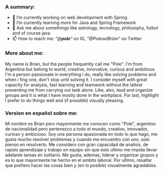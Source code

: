 
<!--**AngusCamus/AngusCamus** is a ✨ _special_ ✨ repository because its `README.md` (this file) appears on your GitHub profile. -->

### A summary:
- 🔭 I’m currently working on web development with Spring
- 🌱 I’m currently learning more for Java and Spring Framework
- 💬 Ask me about somethings like astrology, tecnology, philosophy, futbol and of course java
- 📫 How to reach me: *"@__pole__"* on IG, *"@PoleselBrian"* on Twitter

### More about me:

My name is Brian, but the people frequently call me "Pole". I'm from Argentina but belong to world, creative, innovative, curious and ambitious. I'm a person passionate in everything i do, really like solving problems and when i fing one, don't stop until solving it. I consider myself with great capacity for analysis, fast learning and teamwork without the lattest preventing me from carrying out task alone. Like, also, lead and organize groups and it is what I have mostly done in the workplace. For last, highlight I prefer to do things well and (if possible) visually pleasing.

### Version en español sobre me:

Mi nombre es Brian pero mayormente me conocen como "Pole", argentino de nacionalidad pero pertenezco a todo el mundo, creativo, innovador, curioso y ambicioso. Soy una persona apasionada en todo lo que hago, me gusta mucho resolver problemas y cuando me encuentro con uno, solo pienso en resolverlo. Me considero con gran capacidad de analisis, de rapido aprendizaje y trabajo en equipo sin que esto ultimo me impida llevar adelante tareas en solitario. Me gusta, ademas, liderar y organizar grupos y es lo que mayormente he hecho en el ambito laboral. Por ultimo, resaltar que prefiero hacer las cosas bien y (en lo posible) visualmente agradables.
